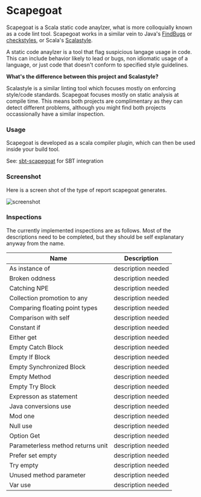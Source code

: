 Scapegoat
==========

Scapegoat is a Scala static code anaylzer, what is more colloquially known as a code lint tool. Scapegoat works in a similar vein to Java's [FindBugs](http://findbugs.sourceforge.net/) or [checkstyles](http://checkstyle.sourceforge.net/), or Scala's [Scalastyle](https://github.com/scalastyle/scalastyle).

A static code anaylzer is a tool that flag suspicious langage usage in code. This can include behavior likely to lead or bugs, non idiomatic usage of a language, or just code that doesn't conform to specified style guidelines.

**What's the difference between this project and Scalastyle?**

Scalastyle is a similar linting tool which focuses mostly on enforcing style/code standards. Scapegoat focuses mostly on static analysis at compile time. This means both projects are complimentary as they can detect different problems, although you might find both projects occassionally have a similar inspection.

### Usage
Scapegoat is developed as a scala compiler plugin, which can then be used inside your build tool.

See: [sbt-scapegoat](https://github.com/sksamuel/sbt-scapegoat) for SBT integration

### Screenshot

Here is a screen shot of the type of report scapegoat generates.

![screenshot](https://raw.githubusercontent.com/sksamuel/scapegoat/master/screenshot1.png)

### Inspections

The currently implemented inspections are as follows. Most of the descriptions need to be completed, but they should be self explanatary anyway from the name.

|Name|Description|
|----|-----------|
| As instance of | description needed |
| Broken oddness | description needed |
| Catching NPE | description needed |
| Collection promotion to any | description needed |
| Comparing floating point types | description needed |
| Comparison with self | description needed |
| Constant if | description needed |
| Either get | description needed |
| Empty Catch Block | description needed |
| Empty If Block | description needed |
| Empty Synchronized Block | description needed |
| Empty Method | description needed |
| Empty Try Block | description needed |
| Expresson as statement | description needed |
| Java conversions use | description needed |
| Mod one | description needed |
| Null use | description needed |
| Option Get| description needed |
| Parameterless method returns unit | description needed |
| Prefer set empty | description needed |
| Try empty | description needed |
| Unused method parameter | description needed |
| Var use | description needed |

